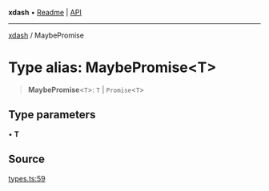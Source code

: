**xdash** • [Readme](../README.md) \| [API](../globals.md)

***

[xdash](../README.md) / MaybePromise

# Type alias: MaybePromise\<T\>

> **MaybePromise**\<`T`\>: `T` \| `Promise`\<`T`\>

## Type parameters

• **T**

## Source

[types.ts:59](https://github.com/shtse8/xdash/blob/55c7e43/src/types.ts#L59)
